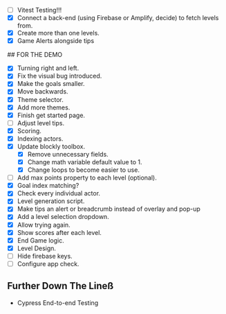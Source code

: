- [ ] Vitest Testing!!!
- [X] Connect a back-end (using Firebase or Amplify, decide) to fetch levels from.
- [X] Create more than one levels.
- [X] Game Alerts alongside tips

## FOR THE DEMO

- [X] Turning right and left.
- [X] Fix the visual bug introduced.
- [X] Make the goals smaller.
- [X] Move backwards.
- [X] Theme selector.
- [X] Add more themes.
- [X] Finish get started page.
- [ ] Adjust level tips. 
- [X] Scoring.
- [X] Indexing actors.
- [X] Update blockly toolbox.
    - [X] Remove unnecessary fields.
    - [X] Change math variable default value to 1.
    - [X] Change loops to become easier to use.

- [ ] Add max points property to each level (optional).
- [X] Goal index matching?
- [X] Check every individual actor.
- [X] Level generation script.
- [X] Make tips an alert or breadcrumb instead of overlay and pop-up
- [X] Add a level selection dropdown.
- [X] Allow trying again.
- [X] Show scores after each level.
- [X] End Game logic.
- [X] Level Design.
- [ ] Hide firebase keys.
- [ ] Configure app check.
## Further Down The Lineß

- Cypress End-to-end Testing